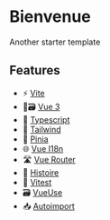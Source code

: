 # Bienvenue
Another starter template

## Features

- ⚡️ [Vite](https://github.com/vitejs/vite)
- 🧰🗃️ [Vue 3](https://vuejs.org/)
- 🔧 [Typescript](https://www.typescriptlang.org/)
- 🎨 [Tailwind](https://tailwindcss.com/)
- 🍍 [Pinia](https://pinia.vuejs.org/)
- 🌐 [Vue I18n](https://vue-i18n.intlify.dev/)
- 🛣️ [Vue Router](https://router.vuejs.org/)
- 📖 [Histoire](https://histoire.dev/)
- 🧪 [Vitest](https://vitest.dev/)
- 🗃️ [VueUse](https://vueuse.org/)
- 📥 [Autoimport](https://github.com/antfu/unplugin-auto-import)
